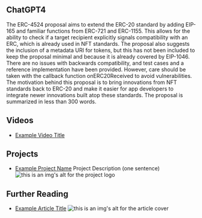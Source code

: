 ## ChatGPT4

The ERC-4524 proposal aims to extend the ERC-20 standard by adding EIP-165 and familiar functions from ERC-721 and ERC-1155. This allows for the ability to check if a target recipient explicitly signals compatibility with an ERC, which is already used in NFT standards. The proposal also suggests the inclusion of a metadata URI for tokens, but this has not been included to keep the proposal minimal and because it is already covered by EIP-1046. There are no issues with backwards compatibility, and test cases and a reference implementation have been provided. However, care should be taken with the callback function onERC20Received to avoid vulnerabilities. The motivation behind this proposal is to bring innovations from NFT standards back to ERC-20 and make it easier for app developers to integrate newer innovations built atop these standards. The proposal is summarized in less than 300 words.

## Videos

- [Example Video Title](https://www.youtube.com/watch?v=TDGq4aeevgY)

## Projects

- [Example Project Name](https://xxxx.xxx/xxxxx) Project Description (one sentence) ![this is an img's alt for the project logo](https://xxxx.xxx/project-logo.xxx)

## Further Reading

- [Example Article Title](https://xxxx.xxx/xxxxx) ![this is an img's alt for the article cover](https://xxxx.xxx/article-cover.xxx)
